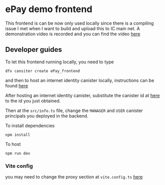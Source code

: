 # ePay demo frontend 

This frontend is can be now only used locally since there is a compiling issue I met when I want to build and upload this to IC main net. A demonstration video is recorded and you can find the video [here](https://www.youtube.com/watch?v=qlpDlo1tyD0)

## Developer guides

To let this frontend running locally, you need to type

```
dfx cansiter create ePay_frontend
```

and then to host an internet identity canister locally, instructions can be found [here](https://forum.dfinity.org/t/how-to-run-internet-identity-locally-without-docker/17777)

After hosting an internet identity canister, substitute the canister id at [here](https://github.com/bianyuanop/epay_frontend/blob/main/vite.config.ts#L37) to the id you just obtained.

Then at the `src/info.ts` file, change the `MANAGER` and `USER` canister principals you deployed in the backend. 

To install dependencies

```
npm install
```

To host

```
npm run dev
```

### Vite config

you may need to change the proxy section at `vite.config.ts` [here](https://github.com/bianyuanop/epay_frontend/blob/main/vite.config.ts#L101)

